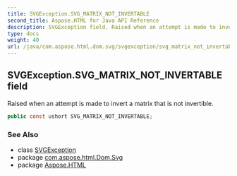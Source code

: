 ```yaml
---
title: SVGException.SVG_MATRIX_NOT_INVERTABLE
second_title: Aspose.HTML for Java API Reference
description: SVGException field. Raised when an attempt is made to invert a matrix that is not invertible
type: docs
weight: 40
url: /java/com.aspose.html.dom.svg/svgexception/svg_matrix_not_invertable/
---
```

## SVGException.SVG_MATRIX_NOT_INVERTABLE field

Raised when an attempt is made to invert a matrix that is not invertible.

```java
public const ushort SVG_MATRIX_NOT_INVERTABLE;
```

### See Also

* class [SVGException](../)
* package [com.aspose.html.Dom.Svg](../../svgexception/)
* package [Aspose.HTML](../../../)
